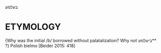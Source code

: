 בעלמע

ETYMOLOGY
===========
{Why was the initial /b/ borrowed without palatalization? Why not ביעלמע** ?}
Polish bielmo
[Beider 2015: 418]